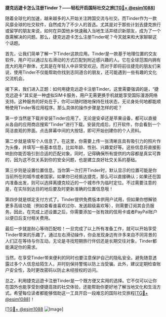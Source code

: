 **捷克远遊卡怎么注册Tinder？——轻松开启国际社交之旅[[TG💪+ @esim1088](https://t.me/s/esim1088)]**

随着全球化的加速，越来越多的人开始关注跨国交流与社交。而Tinder作为一款风靡全球的社交软件，自然成为了不少人的首选。尤其是对于那些计划去捷克旅行或留学的朋友来说，如何在异国他乡快速融入当地生活并结识新朋友，成为了一个亟需解决的问题。那么，捷克远遊卡怎么注册Tinder呢？今天就来和大家聊聊这个话题。

首先，让我们简单了解一下Tinder这款应用。Tinder是一款基于地理位置的交友软件，用户可以通过左右滑动的方式匹配到附近感兴趣的人。它在全球范围内拥有庞大的用户群体，尤其是在年轻人中非常受欢迎。而对于即将前往捷克的朋友们来说，使用Tinder不仅能帮助你找到志同道合的朋友，还可能遇到一些有趣的文化交流机会。

接下来，我们进入正题：如何用捷克远遊卡注册Tinder。这里需要强调的是，“捷克远遊卡”其实是一种虚拟SIM卡服务，用户无需更换手机就能享受国际漫游网络支持。这种服务的好处在于，你可以随时随地保持在线状态，无论身处何地都能顺畅使用Tinder等应用程序。那么具体的操作步骤是怎样的呢？

第一步当然是下载并安装Tinder应用了。无论是安卓还是苹果设备，都可以直接从各自的应用商店搜索“Tinder”进行下载。安装完成后，打开软件，你会看到一个简洁直观的界面。点击屏幕中间的大按钮，即可开始创建你的个人资料。

第二步就是填写个人信息了。在这里，你需要上传一张清晰且具有吸引力的照片作为头像，并填写一些基本信息，比如年龄、性别、兴趣爱好等。这些信息将直接影响到你能否吸引到合适的匹配对象。同时，记得确保所有提供的内容都是真实可靠的，因为这不仅关系到你的安全问题，也是建立良好社交关系的基础。

第三步则是设置位置信息。当你第一次打开Tinder时，默认显示的位置可能是你当前所在的城市或者国家。如果你已经抵达捷克，那么可以直接确认；如果还在国内准备出发，则可以选择离捷克较近的一个城市作为临时定位。不过需要注意的是，在实际到达目的地后要及时更新准确的位置信息哦！

第四步就是绑定支付方式了。Tinder提供免费版本供用户试用，但如果你想解锁更多高级功能（例如查看谁喜欢过你、发送超级喜欢等），则需要订阅其会员服务。因此，在完成上述设置之后，你需要添加一张有效的信用卡或者PayPal账户以便日后支付相关费用。

最后一步就是耐心等待匹配啦！一旦完成了以上所有准备工作，就可以开始享受Tinder带来的乐趣了。通过左右滑动操作，你会发现身边有许多来自不同背景的人们正在等待与你互动。无论是寻找短期旅行伴侣还是长期交往对象，Tinder都能满足你的需求。

当然，在享受Tinder带来便利的同时也要注意保护自己的隐私安全。避免随意透露过多个人信息给陌生人，并时刻保持警惕以防上当受骗。此外，建议定期检查账户安全性，及时更改密码以防止未经授权的访问。

总之，利用捷克远遊卡注册Tinder是一个既方便又实用的选择。它不仅可以让你在国外也能享受到便捷高效的社交体验，还能帮助你更好地了解当地文化和生活方式。希望每位读者都能够借助这一工具开启一段难忘的国际社交旅程[[TG💪+ @esim1088](https://t.me/s/esim1088)]！

[[TG💪+ @esim1088](https://t.me/s/esim1088) ![Image](https://i.postimg.cc/4NQfJmqS/Snipaste-2025-05-13-00-14-12.png)]
